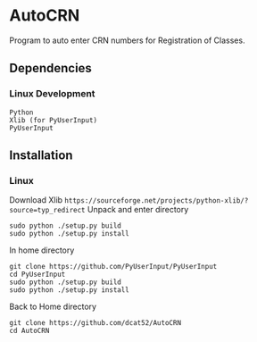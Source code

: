 # AutoCRN

Program to auto enter CRN numbers for Registration of Classes.

## Dependencies ##

### Linux Development ###
```
Python
Xlib (for PyUserInput)
PyUserInput
```

## Installation ##

### Linux ###

Download Xlib
```https://sourceforge.net/projects/python-xlib/?source=typ_redirect```
Unpack and enter directory
```
sudo python ./setup.py build
sudo python ./setup.py install
```

In home directory
```
git clone https://github.com/PyUserInput/PyUserInput
cd PyUserInput
sudo python ./setup.py build
sudo python ./setup.py install
```

Back to Home directory
```
git clone https://github.com/dcat52/AutoCRN
cd AutoCRN
```
